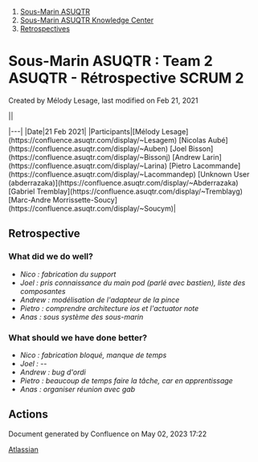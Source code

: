 1. [Sous-Marin ASUQTR](index.html)
2. [Sous-Marin ASUQTR Knowledge Center](Sous-Marin-ASUQTR-Knowledge-Center_5144578.html)
3. [Retrospectives](Retrospectives_39223358.html)

# Sous-Marin ASUQTR : Team 2 ASUQTR - Rétrospective SCRUM 2

Created by Mélody Lesage, last modified on Feb 21, 2021

||
<colgroup><col /><col /></colgroup>|---|
|Date|<time>21 Feb 2021</time>|
|Participants|[M&eacute;lody Lesage](https://confluence.asuqtr.com/display/~Lesagem) [Nicolas Aub&eacute;](https://confluence.asuqtr.com/display/~Auben) [Joel Bisson](https://confluence.asuqtr.com/display/~Bissonj) [Andrew Larin](https://confluence.asuqtr.com/display/~Larina) [Pietro Lacommande](https://confluence.asuqtr.com/display/~Lacommandep) [Unknown User (abderrazaka)](https://confluence.asuqtr.com/display/~Abderrazaka) [Gabriel Tremblay](https://confluence.asuqtr.com/display/~Tremblayg) [Marc-Andre Morrissette-Soucy](https://confluence.asuqtr.com/display/~Soucym)|
  

## Retrospective

### What did we do well?

* *Nico : fabrication du support*
* *Joel : pris connaissance du main pod (parlé avec bastien), liste des composantes*
* *Andrew : modélisation de l'adapteur de la pince*
* *Pietro : comprendre architecture ios et l'actuator note*
* *Anas : sous système des sous-marin*

### What should we have done better?

* *Nico : fabrication bloqué, manque de temps*
* *Joel : --*
* *Andrew : bug d'ordi*
* *Pietro : beaucoup de temps faire la tâche, car en apprentissage*
* *Anas : organiser réunion avec gab*

## Actions

Document generated by Confluence on May 02, 2023 17:22

[Atlassian](https://www.atlassian.com/)
